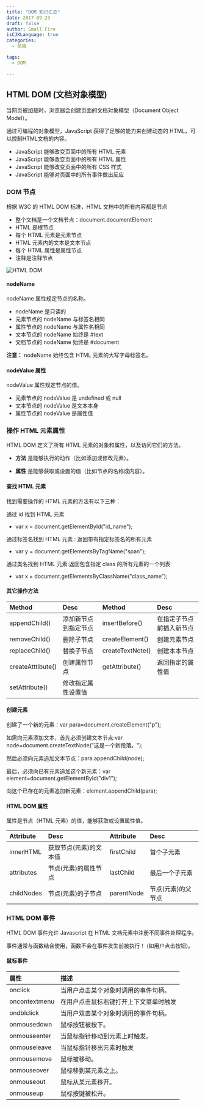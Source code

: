 ```yaml
---
title: "DOM 知识汇总"
date: 2017-09-23
draft: false
author: Small Fire
isCJKLanguage: true
categories: 
  - 前端

tags: 
  - DOM

---
```


## HTML DOM (文档对象模型)

当网页被加载时，浏览器会创建页面的文档对象模型（Document Object Model）。

通过可编程的对象模型，JavaScript 获得了足够的能力来创建动态的 HTML，可以控制HTML文档的内容。

- JavaScript 能够改变页面中的所有 HTML 元素
- JavaScript 能够改变页面中的所有 HTML 属性
- JavaScript 能够改变页面中的所有 CSS 样式
- JavaScript 能够对页面中的所有事件做出反应

### DOM 节点

根据 W3C 的 HTML DOM 标准，HTML 文档中的所有内容都是节点

- 整个文档是一个文档节点：document.documentElement
- HTML 是根节点
- 每个 HTML 元素是元素节点
- HTML 元素内的文本是文本节点
- 每个 HTML 属性是属性节点
- 注释是注释节点

![HTML DOM](/images/WEB/HTML_DOM.png)

#### nodeName

nodeName 属性规定节点的名称。

- nodeName 是只读的
- 元素节点的 nodeName 与标签名相同
- 属性节点的 nodeName 与属性名相同
- 文本节点的 nodeName 始终是 #text
- 文档节点的 nodeName 始终是 #document

**注意：** nodeName 始终包含 HTML 元素的大写字母标签名。

#### nodeValue 属性

nodeValue 属性规定节点的值。

- 元素节点的 nodeValue 是 undefined 或 null
- 文本节点的 nodeValue 是文本本身
- 属性节点的 nodeValue 是属性值

### 操作 HTML 元素属性

HTML DOM 定义了所有 HTML 元素的对象和属性，以及访问它们的方法。

- **方法** 是能够执行的动作（比如添加或修改元素）。

- **属性** 是能够获取或设置的值（比如节点的名称或内容）。

#### 查找 HTML 元素

找到需要操作的 HTML 元素的方法有以下三种：

通过 id 找到 HTML 元素

- var x = document.getElementById("id_name");

通过标签名找到 HTML 元素 : 返回带有指定标签名的所有元素

- var y = document.getElementsByTagName("span");

通过类名找到 HTML 元素:返回包含指定 class 的所有元素的一个列表

- var x = document.getElementsByClassName("class_name");

#### 其它操作方法

| Method            | Desc                 | Method           | Desc                     |
| :---------------- | :------------------- | :--------------- | :----------------------- |
| appendChild()     | 添加新节点到指定节点 | insertBefore()   | 在指定子节点前插入新节点 |
| removeChild()     | 删除子节点           | createElement()  | 创建元素节点             |
| replaceChild()    | 替换子节点           | createTextNote() | 创建本本节点             |
| createAtttibute() | 创建属性节点         | getAttribute()   | 返回指定的属性值         |
| setAttribute()    | 修改指定属性设置值   |                  |                          |

#### 创建元素

创建了一个新的元素：var para=document.createElement("p");

如需向元素添加文本，首先必须创建文本节点:var node=document.createTextNode("这是一个新段落。");

然后必须向元素追加文本节点：para.appendChild(node);

最后，必须向已有元素追加这个新元素：var element=document.getElementById("div1");

向这个已存在的元素追加新元素：element.appendChild(para);

#### HTML DOM 属性

属性是节点（HTML 元素）的值，能够获取或设置属性值。

| Attribute  | Desc                   | Attribute  | Desc               |
| :--------- | :--------------------- | :--------- | :----------------- |
| innerHTML  | 获取节点(元素)的文本值 | firstChild | 首个子元素         |
| attributes | 节点(元素)的属性节点   | lastChild  | 最后一个子元素     |
| childNodes | 节点(元素)的子节点     | parentNode | 节点(元素)的父节点 |

### HTML DOM 事件

HTML DOM 事件允许 Javascript 在 HTML 文档元素中注册不同事件处理程序。

事件通常与函数结合使用，函数不会在事件发生前被执行！ (如用户点击按钮)。

#### 鼠标事件

| 属性          | 描述                                   |
| :------------ | :------------------------------------- |
| onclick       | 当用户点击某个对象时调用的事件句柄。   |
| oncontextmenu | 在用户点击鼠标右键打开上下文菜单时触发 |
| ondblclick    | 当用户双击某个对象时调用的事件句柄。   |
| onmousedown   | 鼠标按钮被按下。                       |
| onmouseenter  | 当鼠标指针移动到元素上时触发。         |
| onmouseleave  | 当鼠标指针移出元素时触发               |
| onmousemove   | 鼠标被移动。                           |
| onmouseover   | 鼠标移到某元素之上。                   |
| onmouseout    | 鼠标从某元素移开。                     |
| onmouseup     | 鼠标按键被松开。                       |